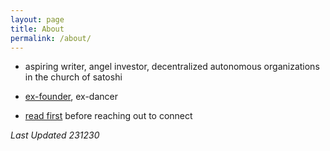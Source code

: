 ```yaml
---
layout: page
title: About
permalink: /about/
---
```


- aspiring writer, angel investor, decentralized autonomous organizations in the church of satoshi  
- [ex-founder](https://nonce.community/), ex-dancer  

- [read first](https://s3unha.github.io/blog/2023/12/30/vitamin-n.html) before reaching out to connect

_Last Updated 231230_